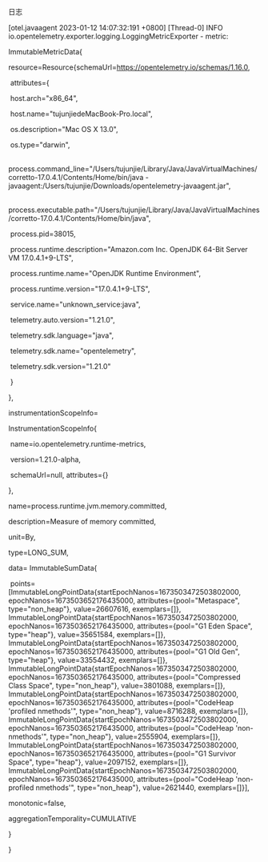 



日志

[otel.javaagent 2023-01-12 14:07:32:191 +0800] [Thread-0] INFO io.opentelemetry.exporter.logging.LoggingMetricExporter - metric:



ImmutableMetricData{

resource=Resource{schemaUrl=https://opentelemetry.io/schemas/1.16.0, 

​	attributes={

​	host.arch="x86_64", 

​	host.name="tujunjiedeMacBook-Pro.local", 

​	os.description="Mac OS X 13.0", 

​	os.type="darwin", 

​	process.command_line="/Users/tujunjie/Library/Java/JavaVirtualMachines/corretto-17.0.4.1/Contents/Home/bin/java -javaagent:/Users/tujunjie/Downloads/opentelemetry-javaagent.jar",    

​	process.executable.path="/Users/tujunjie/Library/Java/JavaVirtualMachines/corretto-17.0.4.1/Contents/Home/bin/java", 

​	process.pid=38015, 

​	process.runtime.description="Amazon.com Inc. OpenJDK 64-Bit Server VM 17.0.4.1+9-LTS", 

​	process.runtime.name="OpenJDK Runtime Environment", 

​	process.runtime.version="17.0.4.1+9-LTS", 

​	service.name="unknown_service:java",

​	telemetry.auto.version="1.21.0", 

​	telemetry.sdk.language="java", 

​	telemetry.sdk.name="opentelemetry", 

​	telemetry.sdk.version="1.21.0"

​	}

}, 

instrumentationScopeInfo=

InstrumentationScopeInfo{

​	name=io.opentelemetry.runtime-metrics, 

​	version=1.21.0-alpha, 

​	schemaUrl=null, attributes={}

}, 



name=process.runtime.jvm.memory.committed, 

description=Measure of memory committed, 

unit=By, 

type=LONG_SUM, 

data= ImmutableSumData{

​	points=[ImmutableLongPointData{startEpochNanos=1673503472503802000, epochNanos=1673503652176435000, attributes={pool="Metaspace", type="non_heap"}, value=26607616, exemplars=[]}, ImmutableLongPointData{startEpochNanos=1673503472503802000, epochNanos=1673503652176435000, attributes={pool="G1 Eden Space", type="heap"}, value=35651584, exemplars=[]}, ImmutableLongPointData{startEpochNanos=1673503472503802000, epochNanos=1673503652176435000, attributes={pool="G1 Old Gen", type="heap"}, value=33554432, exemplars=[]}, ImmutableLongPointData{startEpochNanos=1673503472503802000, epochNanos=1673503652176435000, attributes={pool="Compressed Class Space", type="non_heap"}, value=3801088, exemplars=[]}, ImmutableLongPointData{startEpochNanos=1673503472503802000, epochNanos=1673503652176435000, attributes={pool="CodeHeap 'profiled nmethods'", type="non_heap"}, value=8716288, exemplars=[]}, ImmutableLongPointData{startEpochNanos=1673503472503802000, epochNanos=1673503652176435000, attributes={pool="CodeHeap 'non-nmethods'", type="non_heap"}, value=2555904, exemplars=[]}, ImmutableLongPointData{startEpochNanos=1673503472503802000, epochNanos=1673503652176435000, attributes={pool="G1 Survivor Space", type="heap"}, value=2097152, exemplars=[]}, ImmutableLongPointData{startEpochNanos=1673503472503802000, epochNanos=1673503652176435000, attributes={pool="CodeHeap 'non-profiled nmethods'", type="non_heap"}, value=2621440, exemplars=[]}], 

monotonic=false, 

aggregationTemporality=CUMULATIVE

}

}